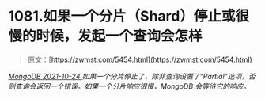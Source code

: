 <!--yml
category: 未分类
date: 0001-01-01 00:00:00
-->

# 1081.如果一个分片（Shard）停止或很慢的时候，发起一个查询会怎样

> 原文：[https://zwmst.com/5454.html](https://zwmst.com/5454.html)

   [ *MongoDB* ](https://zwmst.com/mongodb)*[ <time datetime="2021-10-25T01:04:10+08:00"> 2021-10-24 </time> ](https://zwmst.com/5454.html)  如果一个分片停止了，除非查询设置了“Partial”选项，否则查询会返回一个错误。如果一个分片响应很慢，MongoDB 会等待它的响应。*